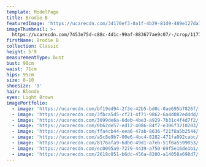 ```yaml
---
template: ModelPage
title: Brodie B
featuredImage: 'https://ucarecdn.com/34170ef3-0a1f-4b29-81d9-489e127da70f/'
imageThumbnail: >-
  https://ucarecdn.com/7453e75d-c88c-4d1c-99af-883677ae9c07/-/crop/1177x1632/600,0/-/preview/
firstName: Brodie B
collection: Classic
height: 5'9
measurementType: bust
bust: 90cm
waist: 71cm
hips: 95cm
size: 8-10
shoeSize: '9'
hair: Blonde
eyes: Light Brown
imagePortfolio:
  - image: 'https://ucarecdn.com/bf19ed94-2f3e-42b5-bd0c-0ae695b7826f/'
  - image: 'https://ucarecdn.com/3fbca5d5-cf21-4f71-9862-6a4d082ed4dd/'
  - image: 'https://ucarecdn.com/3099de6a-6deb-4be3-a929-7b31c4f4d7f2/'
  - image: 'https://ucarecdn.com/0b62de57-ed12-4086-84f7-e306f3210203/'
  - image: 'https://ucarecdn.com/ffa4cb44-eea6-47ab-8636-f21f8a5b2544/'
  - image: 'https://ucarecdn.com/a5c8e9b7-00e6-4bc4-8282-471fa092cabc/'
  - image: 'https://ucarecdn.com/8176afa9-6db0-49d1-a7eb-51f0a5599053/'
  - image: 'https://ucarecdn.com/ec0095a9-7279-4439-a750-69f5e16de1b1/'
  - image: 'https://ucarecdn.com/2618c051-b6dc-456a-8200-a14058a698d7/'
---
```


